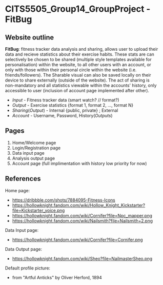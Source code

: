 ﻿# CITS5505_Group14_GroupProject - FitBug

## Website outline 
**FitBug**: fitness tracker data analysis and sharing, allows user to upload their data and recieve statistics about their exercise habits. These stats are can selectively be chosen to be shared (multiple style templates available for personalisation) within the website, to all other users with an account, or only with those within their personal circle within the website (i.e. friends/followers). The Sharable visual can also be saved locally on their device to share externally (outside of the website). The act of sharing is non-mandatory and all statistics viewable within the accounts' history, only accessible to user (inclusion of account page implemented after other).

- *Input* - Fitness tracker data (smart watch? // format?)
- *Output* - Exercise statistics {format 1, format 2, ..., format N}
- *Sharing*(*Output*) - Internal {public, private} ; External 
- *Account* - Username, Password, History(*Outputs*)


## Pages
1. Home/Welcome page
2. Login/Registration page
3. Data input page
4. Analysis output page
5. Account page  (full implimentation with history low priority for now)


## References
Home page: 
- https://dribbble.com/shots/7884095-Fitness-Icons
- https://hollowknight.fandom.com/wiki/Hollow_Knight_Kickstarter?file=Kickstarter_voice.png
- https://hollowknight.fandom.com/wiki/Cornifer?file=Npc_mapper.png
- https://hollowknight.fandom.com/wiki/Nailsmith?file=Nailsmith+2.png

Data Input page:
- https://hollowknight.fandom.com/wiki/Cornifer?file=Cornifer.png

Data Output page:
- https://hollowknight.fandom.com/wiki/Sheo?file=NailmasterSheo.png

Default profile picture:
- from "Artful Anticks" by Oliver Herford, 1894


